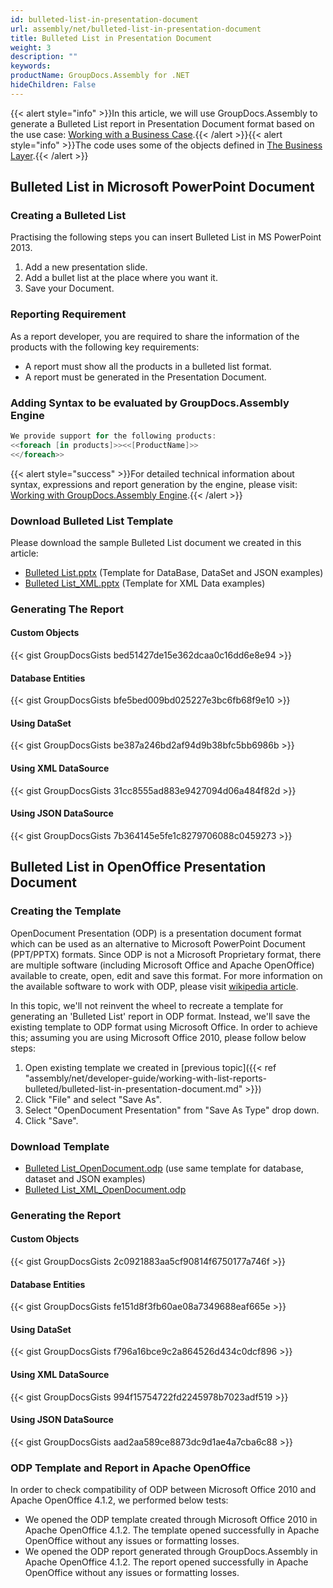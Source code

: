 ```yaml
---
id: bulleted-list-in-presentation-document
url: assembly/net/bulleted-list-in-presentation-document
title: Bulleted List in Presentation Document
weight: 3
description: ""
keywords: 
productName: GroupDocs.Assembly for .NET
hideChildren: False
---
```

{{< alert style="info" >}}In this article, we will use GroupDocs.Assembly to generate a Bulleted List report in Presentation Document format based on the use case: [Working with a Business Case](https://docs.groupdocs.com/assembly/net/working-with-a-business-case/).{{< /alert >}}{{< alert style="info" >}}The code uses some of the objects defined in [The Business Layer](https://docs.groupdocs.com/assembly/net/the-business-layer/).{{< /alert >}}

## Bulleted List in Microsoft PowerPoint Document

### Creating a Bulleted List

Practising the following steps you can insert Bulleted List in MS PowerPoint 2013.

1.  Add a new presentation slide.
2.  Add a bullet list at the place where you want it.
3.  Save your Document.

### Reporting Requirement

As a report developer, you are required to share the information of the products with the following key requirements:

*   A report must show all the products in a bulleted list format.
*   A report must be generated in the Presentation Document.

### Adding Syntax to be evaluated by GroupDocs.Assembly Engine

```csharp
We provide support for the following products:
<<foreach [in products]>><<[ProductName]>>
<</foreach>>
```

{{< alert style="success" >}}For detailed technical information about syntax, expressions and report generation by the engine, please visit: [Working with GroupDocs.Assembly Engine](https://docs.groupdocs.com/assembly/net/working-with-groupdocs-assembly-engine/).{{< /alert >}}

### Download Bulleted List Template

Please download the sample Bulleted List document we created in this article:

*   [Bulleted List.pptx](https://github.com/groupdocsassembly/GroupDocs_Assembly_NET/blob/master/Examples/Data/Source/Presentation%20Templates/Bulleted%20List.pptx?raw=true) (Template for DataBase, DataSet and JSON examples)
*   [Bulleted List\_XML.pptx](https://github.com/atirtahirgroupdocs/GroupDocs_Assembly_NET/blob/master/Examples/Data/Source/Presentation%20Templates/Bulleted%20List_XML.pptx?raw=true) (Template for XML Data examples)

### Generating The Report

#### Custom Objects

{{< gist GroupDocsGists bed51427de15e362dcaa0c16dd6e8e94 >}}



#### Database Entities

{{< gist GroupDocsGists bfe5bed009bd025227e3bc6fb68f9e10 >}}



#### Using DataSet

{{< gist GroupDocsGists be387a246bd2af94d9b38bfc5bb6986b >}}



#### Using XML DataSource

{{< gist GroupDocsGists 31cc8555ad883e9427094d06a484f82d >}}



#### Using JSON DataSource

{{< gist GroupDocsGists 7b364145e5fe1c8279706088c0459273 >}}



## Bulleted List in OpenOffice Presentation Document

### Creating the Template

OpenDocument Presentation (ODP) is a presentation document format which can be used as an alternative to Microsoft PowerPoint Document (PPT/PPTX) formats. Since ODP is not a Microsoft Proprietary format, there are multiple software (including Microsoft Office and Apache OpenOffice) available to create, open, edit and save this format. For more information on the available software to work with ODP, please visit [wikipedia article](https://en.wikipedia.org/wiki/OpenDocument#Software).

In this topic, we'll not reinvent the wheel to recreate a template for generating an 'Bulleted List' report in ODP format. Instead, we'll save the existing template to ODP format using Microsoft Office. In order to achieve this; assuming you are using Microsoft Office 2010, please follow below steps:

1.  Open existing template we created in [previous topic]({{< ref "assembly/net/developer-guide/working-with-list-reports-bulleted/bulleted-list-in-presentation-document.md" >}})
2.  Click "File" and select "Save As".
3.  Select "OpenDocument Presentation" from "Save As Type" drop down.
4.  Click "Save".

### Download Template

*   [Bulleted List\_OpenDocument.odp](https://github.com/groupdocsassembly/GroupDocs_Assembly_NET/blob/master/Examples/Data/Source/Presentation%20Templates/Bulleted%20List_OpenDocument.odp?raw=true) (use same template for database, dataset and JSON examples)
*   [Bulleted List\_XML\_OpenDocument.odp](https://github.com/groupdocsassembly/GroupDocs_Assembly_NET/blob/master/Examples/Data/Source/Presentation%20Templates/Bulleted%20List_XML_OpenDocument.odp?raw=true)

### Generating the Report

#### Custom Objects

{{< gist GroupDocsGists 2c0921883aa5cf90814f6750177a746f >}}



#### Database Entities

{{< gist GroupDocsGists fe151d8f3fb60ae08a7349688eaf665e >}}



#### Using DataSet

{{< gist GroupDocsGists f796a16bce9c2a864526d434c0dcf896 >}}



#### Using XML DataSource

{{< gist GroupDocsGists 994f15754722fd2245978b7023adf519 >}}



#### Using JSON DataSource

{{< gist GroupDocsGists aad2aa589ce8873dc9d1ae4a7cba6c88 >}}



### ODP Template and Report in Apache OpenOffice

In order to check compatibility of ODP between Microsoft Office 2010 and Apache OpenOffice 4.1.2, we performed below tests:

*   We opened the ODP template created through Microsoft Office 2010 in Apache OpenOffice 4.1.2. The template opened successfully in Apache OpenOffice without any issues or formatting losses.
*   We opened the ODP report generated through GroupDocs.Assembly in Apache OpenOffice 4.1.2. The report opened successfully in Apache OpenOffice without any issues or formatting losses.
